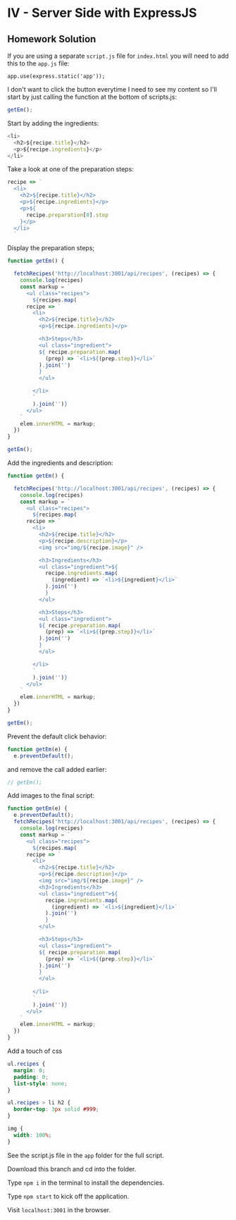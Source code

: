 # IV - Server Side with ExpressJS

## Homework Solution

If you are using a separate `script.js` file for `index.html` you will need to add this to the `app.js` file:

`app.use(express.static('app'));`

I don't want to click the button everytime I need to see my content so I'll start by just calling the function at the bottom of scripts.js:

```js
getEm();
```

Start by adding the ingredients:

```js
<li>
  <h2>${recipe.title}</h2>
  <p>${recipe.ingredients}</p>
</li>
```

Take a look at one of the preparation steps:

```js
recipe => `
  <li>
    <h2>${recipe.title}</h2>
    <p>${recipe.ingredients}</p>
    <p>${
      recipe.preparation[0].step
    }</p>
  </li>
  `
```

Display the preparation steps;

```js
function getEm() {

  fetchRecipes('http://localhost:3001/api/recipes', (recipes) => {
    console.log(recipes)
    const markup = `
      <ul class="recipes">
        ${recipes.map(
      recipe => `
        <li>
          <h2>${recipe.title}</h2>
          <p>${recipe.ingredients}</p>

          <h3>Steps</h3>
          <ul class="ingredient">
          ${ recipe.preparation.map(
            (prep) => `<li>${(prep.step)}</li>`
          ).join('')
          }
          </ul>

        </li>
        `
        ).join('')}
      </ul>
    `
    elem.innerHTML = markup;
  })
}

getEm();
```

Add the ingredients and description:

```js
function getEm() {

  fetchRecipes('http://localhost:3001/api/recipes', (recipes) => {
    console.log(recipes)
    const markup = `
      <ul class="recipes">
        ${recipes.map(
      recipe => `
        <li>
          <h2>${recipe.title}</h2>
          <p>${recipe.description}</p>
          <img src="img/${recipe.image}" />

          <h3>Ingredients</h3>
          <ul class="ingredient">${
            recipe.ingredients.map(
              (ingredient) => `<li>${ingredient}</li>`
            ).join('')
            }
          </ul>

          <h3>Steps</h3>
          <ul class="ingredient">
          ${ recipe.preparation.map(
            (prep) => `<li>${(prep.step)}</li>`
          ).join('')
          }
          </ul>

        </li>
        `
        ).join('')}
      </ul>
    `
    elem.innerHTML = markup;
  })
}

getEm();
```

Prevent the default click behavior:

```js
function getEm(e) {
  e.preventDefault();
```

and remove the call added earlier:

```js
// getEm();
```

Add images to the final script:


```js
function getEm(e) {
  e.preventDefault();
  fetchRecipes('http://localhost:3001/api/recipes', (recipes) => {
    console.log(recipes)
    const markup = `
      <ul class="recipes">
        ${recipes.map(
      recipe => `
        <li>
          <h2>${recipe.title}</h2>
          <p>${recipe.description}</p>
          <img src="img/${recipe.image}" />
          <h3>Ingredients</h3>
          <ul class="ingredient">${
            recipe.ingredients.map(
              (ingredient) => `<li>${ingredient}</li>`
            ).join('')
            }
          </ul>

          <h3>Steps</h3>
          <ul class="ingredient">
          ${ recipe.preparation.map(
            (prep) => `<li>${(prep.step)}</li>`
          ).join('')
          }
          </ul>
          
        </li>
        `
        ).join('')}
      </ul>
    `
    elem.innerHTML = markup;
  })
}
```

Add a touch of css

```css
ul.recipes {
  margin: 0;
  padding: 0;
  list-style: none;
}

ul.recipes > li h2 {
  border-top: 3px solid #999;
}

img {
  width: 100%;
}
```

See the script.js file in the `app` folder for the full script.

Download this branch and cd into the folder. 

Type `npm i` in the terminal to install the dependencies.

Type `npm start` to kick off the application.

Visit `localhost:3001` in the browser.
